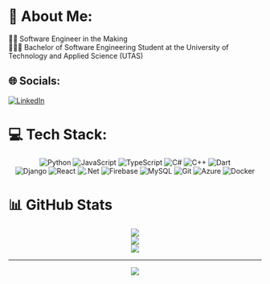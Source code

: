 # 💫 About Me:
👨‍💻 Software Engineer in the Making<br>
🧑🏼‍🎓 Bachelor of Software Engineering Student at the University of Technology and Applied Science (UTAS)<br>


## 🌐 Socials:
[![LinkedIn](https://img.shields.io/badge/LinkedIn-%230077B5.svg?logo=linkedin&logoColor=white)](https://linkedin.com/in/https://www.linkedin.com/in/fahad-almaani-870815210/) 

# 💻 Tech Stack:
<div align="center">
  
![Python](https://img.shields.io/badge/python-3670A0?style=for-the-badge&logo=python&logoColor=ffdd54) 
![JavaScript](https://img.shields.io/badge/javascript-%23323330.svg?style=for-the-badge&logo=javascript&logoColor=%23F7DF1E) 
![TypeScript](https://img.shields.io/badge/typescript-%23007ACC.svg?style=for-the-badge&logo=typescript&logoColor=white)
![C#](https://img.shields.io/badge/c%23-%23239120.svg?style=for-the-badge&logo=csharp&logoColor=white) 
![C++](https://img.shields.io/badge/c++-%2300599C.svg?style=for-the-badge&logo=c%2B%2B&logoColor=white)
![Dart](https://img.shields.io/badge/dart-%230175C2.svg?style=for-the-badge&logo=dart&logoColor=white) 
<br/>
![Django](https://img.shields.io/badge/django-%23092E20.svg?style=for-the-badge&logo=django&logoColor=white)
![React](https://img.shields.io/badge/react-%2320232a.svg?style=for-the-badge&logo=react&logoColor=%2361DAFB) 
![.Net](https://img.shields.io/badge/.NET-5C2D91?style=for-the-badge&logo=.net&logoColor=white)
![Firebase](https://img.shields.io/badge/firebase-%23039BE5.svg?style=for-the-badge&logo=firebase) 
![MySQL](https://img.shields.io/badge/mysql-4479A1.svg?style=for-the-badge&logo=mysql&logoColor=white) 
![Git](https://img.shields.io/badge/git-%23F05033.svg?style=for-the-badge&logo=git&logoColor=white) 
![Azure](https://img.shields.io/badge/azure-%230072C6.svg?style=for-the-badge&logo=microsoftazure&logoColor=white) 
![Docker](https://img.shields.io/badge/docker-%230db7ed.svg?style=for-the-badge&logo=docker&logoColor=white) 
</div>

# 📊 GitHub Stats
<div align="center">
  
![](https://github-readme-stats.vercel.app/api?username=Fahad-Almaani&theme=dark&hide_border=false&include_all_commits=true&count_private=false)<br/>
![](https://github-readme-streak-stats.herokuapp.com/?user=Fahad-Almaani&theme=dark&hide_border=false)<br/>
![](https://github-readme-stats.vercel.app/api/top-langs/?username=Fahad-Almaani&theme=dark&hide_border=false&include_all_commits=false&count_private=false&layout=compact)

---
[![](https://visitcount.itsvg.in/api?id=Fahad-Almaani&icon=0&color=0)](https://visitcount.itsvg.in)
</div>


